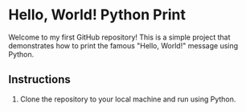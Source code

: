 # Hello, World! Python Print

Welcome to my first GitHub repository! This is a simple project that demonstrates how to print the famous "Hello, World!" message using Python.

## Instructions

1. Clone the repository to your local machine and run using Python.


